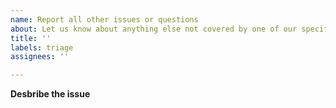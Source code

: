 ```yaml
---
name: Report all other issues or questions
about: Let us know about anything else not covered by one of our specific issue types.
title: ''
labels: triage
assignees: ''

---
```


**Desbribe the issue**
<!--
Tell us about your issue or question.
-->

